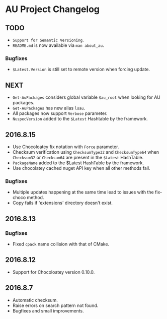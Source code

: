 
# AU Project Changelog

## TODO

- `Support for Semantic Versioning`.
- `README.md` is now available via `man about_au`. 

### Bugfixes

- `$Latest.Version` is still set to remote version when forcing update.

## NEXT

- `Get-AuPackages` considers global variable `$au_root` when looking for AU packages.
- `Get-AuPackages` has new alias `lsau`.
- All packages now support `Verbose` parameter.
- `NuspecVersion` added to the `$Latest` Hashtable by the framework.


## 2016.8.15

- Use Chocoloatey fix notation with `Force` parameter.
- Checksum verification using `ChecksumType32` and `ChecksumType64` when `Checksum32` or `Checksum64` are present in the `$Latest` HashTable.
- `PackageName` added to the $Latest HashTable by the framework.
- Use chocolatey cached nuget API key when all other methods fail.

### Bugfixes

- Multiple updates happening at the same time lead to issues with the fix-choco method.
- Copy fails if 'extensions' directory doesn't exist.


## 2016.8.13

### Bugfixes

- Fixed `cpack` name collision with that of CMake.

## 2016.8.12

- Support for Chocoloatey version 0.10.0.


## 2016.8.7

- Automatic checksum.
- Raise errors on search pattern not found.
- Bugfixes and small improvements.
